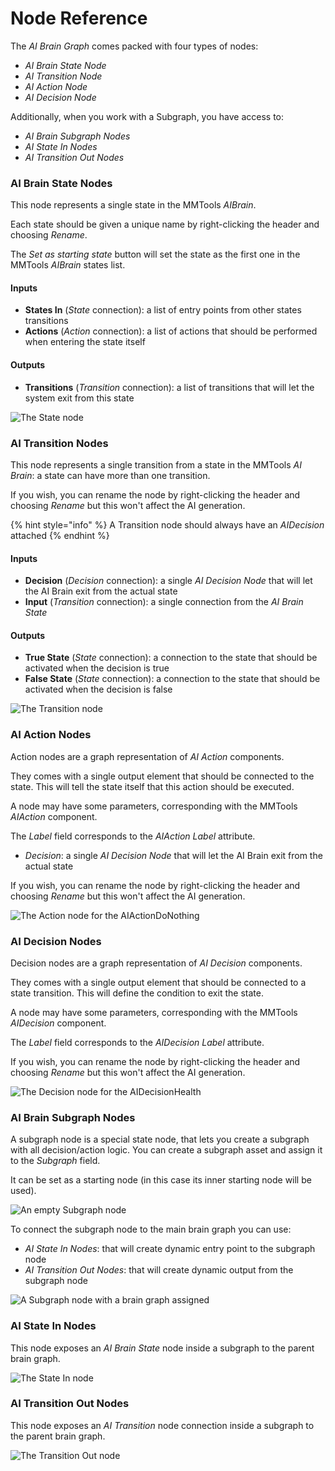 # Node Reference

The _AI Brain Graph_ comes packed with four types of nodes:

* _AI Brain State Node_
* _AI Transition Node_
* _AI Action Node_
* _AI Decision Node_

Additionally, when you work with a Subgraph, you have access to:

* _AI Brain Subgraph Nodes_
* _AI State In Nodes_
* _AI Transition Out Nodes_

### AI Brain State Nodes

This node represents a single state in the MMTools _AIBrain_.

Each state should be given a unique name by right-clicking the header and choosing _Rename_.

The _Set as starting state_ button will set the state as the first one in the MMTools _AIBrain_ states list.

#### Inputs

* **States In** \(_State_ connection\): a list of entry points from other states transitions
* **Actions** \(_Action_ connection\): a list of actions that should be performed when entering the state itself

#### Outputs

* **Transitions** \(_Transition_ connection\): a list of transitions that will let the system exit from this state 

![The State node](../.gitbook/assets/node_reference_001.png)

### AI Transition Nodes

This node represents a single transition from a state in the MMTools _AI Brain_: a state can have more than one transition.

If you wish, you can rename the node by right-clicking the header and choosing _Rename_ but this won't affect the AI generation.

{% hint style="info" %}
A Transition node should always have an _AIDecision_ attached
{% endhint %}

#### Inputs

* **Decision** \(_Decision_ connection\): a single _AI Decision Node_ that will let the AI Brain exit from the actual state
* **Input** \(_Transition_ connection\): a single connection from the _AI Brain State_

#### Outputs

* **True State** \(_State_ connection\): a connection to the state that should be activated when the decision is true
* **False State** \(_State_ connection\): a connection to the state that should be activated when the decision is false

![The Transition node](../.gitbook/assets/node_reference_002.png)

### AI Action Nodes

Action nodes are a graph representation of _AI Action_ components.

They comes with a single output element that should be connected to the state. This will tell the state itself that this action should be executed.

A node may have some parameters, corresponding with the MMTools _AIAction_ component.

The _Label_ field corresponds to the _AIAction Label_ attribute.

* _Decision_: a single _AI Decision Node_ that will let the AI Brain exit from the actual state

If you wish, you can rename the node by right-clicking the header and choosing _Rename_ but this won't affect the AI generation.

![The Action node for the AIActionDoNothing](../.gitbook/assets/node_reference_003.png)

### AI Decision Nodes

Decision nodes are a graph representation of _AI Decision_ components.

They comes with a single output element that should be connected to a state transition. This will define the condition to exit the state.

A node may have some parameters, corresponding with the MMTools _AIDecision_ component.

The _Label_ field corresponds to the _AIDecision Label_ attribute.

If you wish, you can rename the node by right-clicking the header and choosing _Rename_ but this won't affect the AI generation.

![The Decision node for the AIDecisionHealth](../.gitbook/assets/node_reference_004.png)

### AI Brain Subgraph Nodes

A subgraph node is a special state node, that lets you create a subgraph with all decision/action logic. You can create a subgraph asset and assign it to the _Subgraph_ field.

It can be set as a starting node \(in this case its inner starting node will be used\).

![An empty Subgraph node](../.gitbook/assets/node_reference_005.png)

To connect the subgraph node to the main brain graph you can use:

* _AI State In Nodes_: that will create dynamic entry point to the subgraph node
* _AI Transition Out Nodes_: that will create dynamic output from the subgraph node

![A Subgraph node with a brain graph assigned](../.gitbook/assets/node_reference_005_a.png)

### AI State In Nodes

This node exposes an _AI Brain State_ node inside a subgraph to the parent brain graph.

![The State In node](../.gitbook/assets/node_reference_006.png)

### AI Transition Out Nodes

This node exposes an _AI Transition_ node connection inside a subgraph to the parent brain graph.

![The Transition Out node](../.gitbook/assets/node_reference_007.png)





